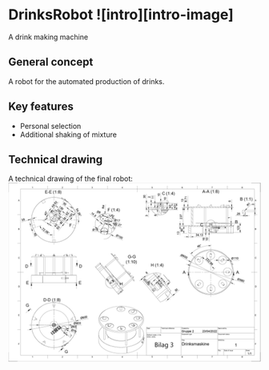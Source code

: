 # DrinksRobot ![intro][intro-image]
A drink making machine

[into-image]: https://img.shields.io/badge/LNG-C++-orange

## General concept
A robot for the automated production of drinks.

## Key features
* Personal selection
* Additional shaking of mixture

## Technical drawing
A technical drawing of the final robot:
![Teknisktegning](Teknisktegning.png)

